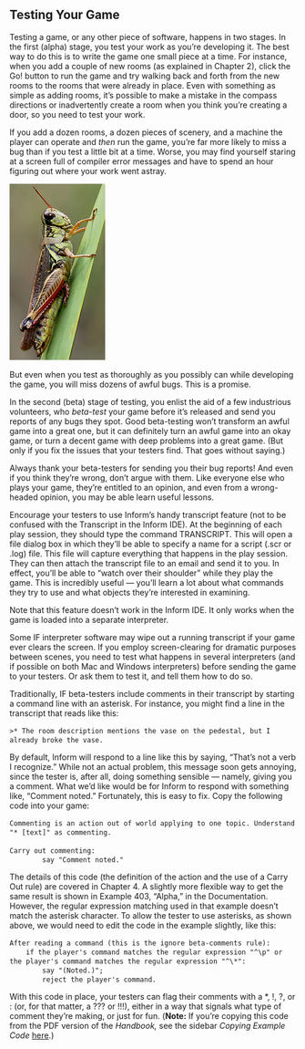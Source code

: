 ## Testing Your Game

Testing a game, or any other piece of software, happens in two stages. In the first (alpha) stage, you test your work as you’re developing it. The best way to do this is to write the game one small piece at a time. For instance, when you add a couple of new rooms (as explained in Chapter 2), click the Go! button to run the game and try walking back and forth from the new rooms to the rooms that were already in place. Even with something as simple as adding rooms, it’s possible to make a mistake in the compass directions or inadvertently create a room when you think you’re creating a door, so you need to test your work.

If you add a dozen rooms, a dozen pieces of scenery, and a machine the player can operate and _then_ run the game, you’re far more likely to miss a bug than if you test a little bit at a time. Worse, you may find yourself staring at a screen full of compiler error messages and have to spend an hour figuring out where your work went astray.

![](../assets/graphics44.jpg)

But even when you test as thoroughly as you possibly can while developing the game, you will miss dozens of awful bugs. This is a promise.

In the second (beta) stage of testing, you enlist the aid of a few industrious volunteers, who _beta-test_ your game before it’s released and send you reports of any bugs they spot. Good beta-testing won’t transform an awful game into a great one, but it can definitely turn an awful game into an okay game, or turn a decent game with deep problems into a great game. (But only if you fix the issues that your testers find. That goes without saying.)

Always thank your beta-testers for sending you their bug reports! And even if you think they’re wrong, don’t argue with them. Like everyone else who plays your game, they’re entitled to an opinion, and even from a wrong-headed opinion, you may be able learn useful lessons.

Encourage your testers to use Inform’s handy transcript feature (not to be confused with the Transcript in the Inform IDE). At the beginning of each play session, they should type the command TRANSCRIPT. This will open a file dialog box in which they’ll be able to specify a name for a script (.scr or .log) file. This file will capture everything that happens in the play session. They can then attach the transcript file to an email and send it to you. In effect, you’ll be able to “watch over their shoulder” while they play the game. This is incredibly useful — you’ll learn a lot about what commands they try to use and what objects they’re interested in examining.

Note that this feature doesn’t work in the Inform IDE. It only works when the game is loaded into a separate interpreter.

Some IF interpreter software may wipe out a running transcript if your game ever clears the screen. If you employ screen-clearing for dramatic purposes between scenes, you need to test what happens in several interpreters (and if possible on both Mac and Windows interpreters) before sending the game to your testers. Or ask them to test it, and tell them how to do so.

Traditionally, IF beta-testers include comments in their transcript by starting a command line with an asterisk. For instance, you might find a line in the transcript that reads like this:

```
>* The room description mentions the vase on the pedestal, but I already broke the vase.
```

By default, Inform will respond to a line like this by saying, “That’s not a verb I recognize.” While not an actual problem, this message soon gets annoying, since the tester is, after all, doing something sensible — namely, giving you a comment. What we’d like would be for Inform to respond with something like, “Comment noted.” Fortunately, this is easy to fix. Copy the following code into your game:

```inform7
Commenting is an action out of world applying to one topic. Understand "* [text]" as commenting.

Carry out commenting:
        say "Comment noted."
```

The details of this code (the definition of the action and the use of a Carry Out rule) are covered in Chapter 4. A slightly more flexible way to get the same result is shown in Example 403, “Alpha,” in the Documentation. However, the regular expression matching used in that example doesn’t match the asterisk character. To allow the tester to use asterisks, as shown above, we would need to edit the code in the example slightly, like this:

```inform7
After reading a command (this is the ignore beta-comments rule):
    if the player's command matches the regular expression "^\p" or the player's command matches the regular expression "^\*":
        say "(Noted.)";
        reject the player's command.
```

With this code in place, your testers can flag their comments with a \*, !, ?, or : (or, for that matter, a ??? or !!!), either in a way that signals what type of comment they’re making, or just for fun. (**Note:** If you’re copying this code from the PDF version of the _Handbook,_ see the sidebar _Copying Example Code_ [here](../chapter_2_rooms_&_scenery/scenery.md#the-names-of-things).)
